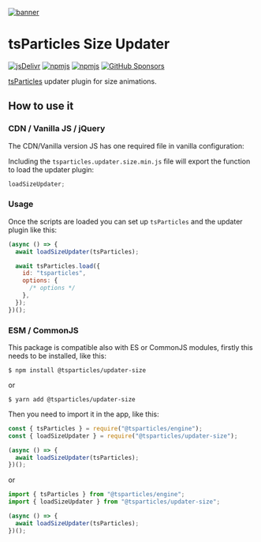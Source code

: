 [![banner](https://particles.js.org/images/banner2.png)](https://particles.js.org)

# tsParticles Size Updater

[![jsDelivr](https://data.jsdelivr.com/v1/package/npm/@tsparticles/updater-size/badge)](https://www.jsdelivr.com/package/npm/@tsparticles/updater-size)
[![npmjs](https://badge.fury.io/js/@tsparticles/updater-size.svg)](https://www.npmjs.com/package/@tsparticles/updater-size)
[![npmjs](https://img.shields.io/npm/dt/@tsparticles/updater-size)](https://www.npmjs.com/package/@tsparticles/updater-size) [![GitHub Sponsors](https://img.shields.io/github/sponsors/matteobruni)](https://github.com/sponsors/matteobruni)

[tsParticles](https://github.com/matteobruni/tsparticles) updater plugin for size animations.

## How to use it

### CDN / Vanilla JS / jQuery

The CDN/Vanilla version JS has one required file in vanilla configuration:

Including the `tsparticles.updater.size.min.js` file will export the function to load the updater plugin:

```javascript
loadSizeUpdater;
```

### Usage

Once the scripts are loaded you can set up `tsParticles` and the updater plugin like this:

```javascript
(async () => {
  await loadSizeUpdater(tsParticles);

  await tsParticles.load({
    id: "tsparticles",
    options: {
      /* options */
    },
  });
})();
```

### ESM / CommonJS

This package is compatible also with ES or CommonJS modules, firstly this needs to be installed, like this:

```shell
$ npm install @tsparticles/updater-size
```

or

```shell
$ yarn add @tsparticles/updater-size
```

Then you need to import it in the app, like this:

```javascript
const { tsParticles } = require("@tsparticles/engine");
const { loadSizeUpdater } = require("@tsparticles/updater-size");

(async () => {
  await loadSizeUpdater(tsParticles);
})();
```

or

```javascript
import { tsParticles } from "@tsparticles/engine";
import { loadSizeUpdater } from "@tsparticles/updater-size";

(async () => {
  await loadSizeUpdater(tsParticles);
})();
```
